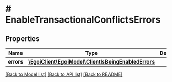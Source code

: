 # # EnableTransactionalConflictsErrors

## Properties

Name | Type | Description | Notes
------------ | ------------- | ------------- | -------------
**errors** | [**\EgoiClient\EgoiModel\ClientIsBeingEnabledErrors**](ClientIsBeingEnabledErrors.md) |  | [optional]

[[Back to Model list]](../../README.md#models) [[Back to API list]](../../README.md#endpoints) [[Back to README]](../../README.md)
